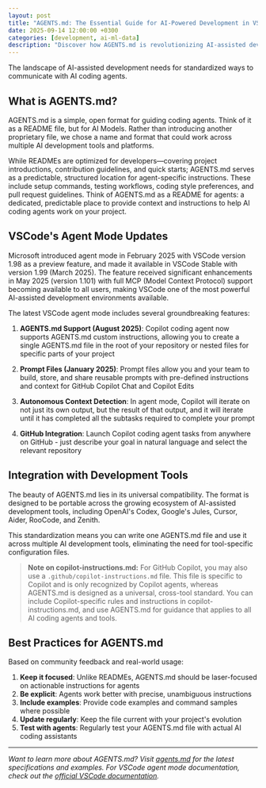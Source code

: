 ```yaml
---
layout: post
title: "AGENTS.md: The Essential Guide for AI-Powered Development in VSCode and Beyond"
date: 2025-09-14 12:00:00 +0300
categories: [development, ai-ml-data]
description: "Discover how AGENTS.md is revolutionizing AI-assisted development and explore VSCode's powerful new agent mode features for seamless coding workflows."
---
```


The landscape of AI-assisted development needs for standardized ways to communicate with AI coding agents. 

## What is AGENTS.md?

AGENTS.md is a simple, open format for guiding coding agents. Think of it as a README file, but for AI Models. Rather than introducing another proprietary file, we chose a name and format that could work across multiple AI development tools and platforms.

While READMEs are optimized for developers—covering project introductions, contribution guidelines, and quick starts; AGENTS.md serves as a predictable, structured location for agent-specific instructions. These include setup commands, testing workflows, coding style preferences, and pull request guidelines. Think of AGENTS.md as a README for agents: a dedicated, predictable place to provide context and instructions to help AI coding agents work on your project.


## VSCode's Agent Mode Updates

Microsoft introduced agent mode in February 2025 with VSCode version 1.98 as a preview feature, and made it available in VSCode Stable with version 1.99 (March 2025). The feature received significant enhancements in May 2025 (version 1.101) with full MCP (Model Context Protocol) support becoming available to all users, making VSCode one of the most powerful AI-assisted development environments available.

The latest VSCode agent mode includes several groundbreaking features:

1. **AGENTS.md Support (August 2025)**: Copilot coding agent now supports AGENTS.md custom instructions, allowing you to create a single AGENTS.md file in the root of your repository or nested files for specific parts of your project

2. **Prompt Files (January 2025)**: Prompt files allow you and your team to build, store, and share reusable prompts with pre-defined instructions and context for GitHub Copilot Chat and Copilot Edits

3. **Autonomous Context Detection**: In agent mode, Copilot will iterate on not just its own output, but the result of that output, and it will iterate until it has completed all the subtasks required to complete your prompt

4. **GitHub Integration**: Launch Copilot coding agent tasks from anywhere on GitHub - just describe your goal in natural language and select the relevant repository

## Integration with Development Tools

The beauty of AGENTS.md lies in its universal compatibility. The format is designed to be portable across the growing ecosystem of AI-assisted development tools, including OpenAI's Codex, Google's Jules, Cursor, Aider, RooCode, and Zenith.

This standardization means you can write one AGENTS.md file and use it across multiple AI development tools, eliminating the need for tool-specific configuration files.

> **Note on copilot-instructions.md:**
> For GitHub Copilot, you may also use a `.github/copilot-instructions.md` file. This file is specific to Copilot and is only recognized by Copilot agents, whereas AGENTS.md is designed as a universal, cross-tool standard. You can include Copilot-specific rules and instructions in copilot-instructions.md, and use AGENTS.md for guidance that applies to all AI coding agents and tools.

## Best Practices for AGENTS.md

Based on community feedback and real-world usage:

1. **Keep it focused**: Unlike READMEs, AGENTS.md should be laser-focused on actionable instructions for agents
2. **Be explicit**: Agents work better with precise, unambiguous instructions
3. **Include examples**: Provide code examples and command samples where possible
4. **Update regularly**: Keep the file current with your project's evolution
5. **Test with agents**: Regularly test your AGENTS.md file with actual AI coding assistants

---

*Want to learn more about AGENTS.md? Visit [agents.md](https://agents.md) for the latest specifications and examples. For VSCode agent mode documentation, check out the [official VSCode documentation](https://code.visualstudio.com/docs/copilot/chat/chat-agent-mode).*